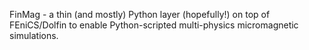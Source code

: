 
FinMag - a thin (and mostly) Python layer (hopefully!) on top of
FEniCS/Dolfin to enable Python-scripted multi-physics micromagnetic
simulations.



